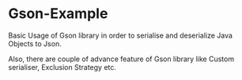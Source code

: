 # Gson-Example

Basic Usage of Gson library in order to serialise and deserialize Java Objects to Json.

Also, there are couple of advance feature of Gson library like Custom serialiser, Exclusion Strategy etc.
